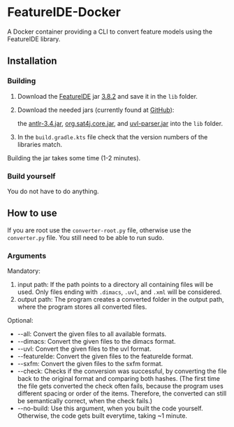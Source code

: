 # FeatureIDE-Docker
A Docker container providing a CLI to convert feature models using the FeatureIDE library.

## Installation
### Building

1. Download the [FeatureIDE](https://featureide.github.io/) jar [3.8.2](https://github.com/FeatureIDE/FeatureIDE/releases/download/v3.8.2/de.ovgu.featureide.lib.fm-v3.8.2.jar) and save it in the `lib` folder.
2. Download the needed jars (currently found at [GitHub](https://github.com/FeatureIDE/FeatureIDE/tree/3373c95f3d3f2b09557241b854044409c958681d/plugins/de.ovgu.featureide.fm.core/lib)):

   the [antlr-3.4.jar](https://github.com/FeatureIDE/FeatureIDE/raw/3373c95f3d3f2b09557241b854044409c958681d/plugins/de.ovgu.featureide.fm.core/lib/antlr-3.4.jar),
   [org.sat4j.core.jar](https://github.com/FeatureIDE/FeatureIDE/raw/3373c95f3d3f2b09557241b854044409c958681d/plugins/de.ovgu.featureide.fm.core/lib/org.sat4j.core.jar),
   and [uvl-parser.jar](https://github.com/FeatureIDE/FeatureIDE/raw/3373c95f3d3f2b09557241b854044409c958681d/plugins/de.ovgu.featureide.fm.core/lib/uvl-parser.jar)
   into the `lib` folder.
3. In the `build.gradle.kts` file check that the version numbers of the libraries match.

Building the jar takes some time (1-2 minutes).

### Build yourself

You do not have to do anything.

## How to use

If you are root use the `converter-root.py` file, otherwise use the `converter.py` file.
You still need to be able to run sudo.

### Arguments

Mandatory:
1. input path: If the path points to a directory all containing files will be used. Only files ending with `.dimacs`, `.uvl`, and `.xml` will be considered.
2. output path: The program creates a converted folder in the output path, where the program stores all converted files.  

Optional:
* --all: Convert the given files to all available formats.
* --dimacs: Convert the given files to the dimacs format.
* --uvl: Convert the given files to the uvl format.
* --featureIde: Convert the given files to the featureIde format.
* --sxfm: Convert the given files to the sxfm format.
* --check: Checks if the conversion was successful, by converting the file back to the original format and comparing both hashes. (The first time the file gets converted the check often fails, because the program uses different spacing or order of the items. Therefore, the converted can still be semantically correct, when the check fails.)
* --no-build: Use this argument, when you built the code yourself. Otherwise, the code gets built everytime, taking ~1 minute. 

